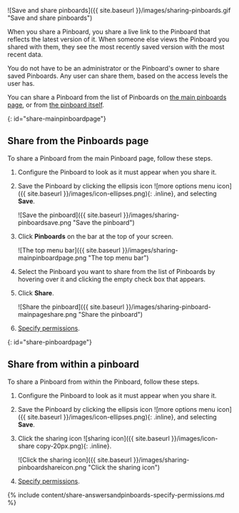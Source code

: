 ![Save and share pinboards]({{ site.baseurl }}/images/sharing-pinboards.gif "Save and share pinboards")

When you share a Pinboard, you share a live link to the Pinboard that reflects the latest version of it. When someone else views the Pinboard you shared with them, they see the most recently saved version with the most recent data.

You do not have to be an administrator or the Pinboard's owner to share saved Pinboards. Any user can share them, based on the access levels the user has.

You can share a Pinboard from the list of Pinboards on [the main pinboards page](#share-mainpinboardpage), or from [the pinboard itself](#share-pinboardpage).

{: id="share-mainpinboardpage"}
## Share from the Pinboards page
To share a Pinboard from the main Pinboard page, follow these steps.

1. Configure the Pinboard to look as it must appear when you share it.

2. Save the Pinboard by clicking the ellipsis icon ![more options menu icon]({{ site.baseurl }}/images/icon-ellipses.png){: .inline}, and selecting **Save**.

    ![Save the pinboard]({{ site.baseurl }}/images/sharing-pinboardsave.png "Save the pinboard")

3. Click **Pinboards** on the bar at the top of your screen.

    ![The top menu bar]({{ site.baseurl }}/images/sharing-mainpinboardpage.png "The top menu bar")

2. Select the Pinboard you want to share from the list of Pinboards by hovering over it and clicking the empty check box that appears.

3. Click **Share**.

    ![Share the pinboard]({{ site.baseurl }}/images/sharing-pinboard-mainpageshare.png "Share the pinboard")

6. [Specify permissions](#specify-permissions).  

{: id="share-pinboardpage"}
## Share from within a pinboard
To share a Pinboard from within the Pinboard, follow these steps.

1. Configure the Pinboard to look as it must appear when you share it.

2. Save the Pinboard by clicking the ellipsis icon ![more options menu icon]({{ site.baseurl }}/images/icon-ellipses.png){: .inline}, and selecting **Save**.

3. Click the sharing icon ![sharing icon]({{ site.baseurl }}/images/icon-share copy-20px.png){: .inline}.

    ![Click the sharing icon]({{ site.baseurl }}/images/sharing-pinboardshareicon.png "Click the sharing icon")

5. [Specify permissions](#specify-permissions).

{% include content/share-answersandpinboards-specify-permissions.md %}
